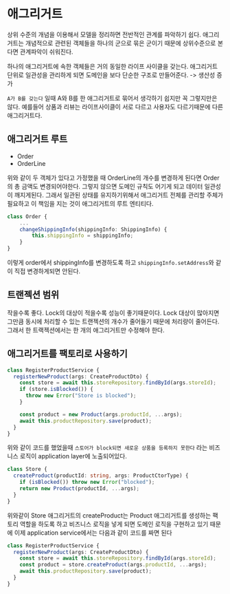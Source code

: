 # 애그리거트

상위 수준의 개념을 이용해서 모델을 정리하면 전반적인 관계를 파악하기 쉽다.
애그리거트는 개념적으로 관련된 객체들을 하나의 군으로 묶은 군이기 때문에 상위수준으로 본다면 관계파악이 쉬워진다.

하나의 애그리거트에 속한 객체들은 거의 동일한 라이프 사이클을 갖는다.
애그리거트 단위로 일관성을 관리하게 되면 도메인을 보다 단순한 구조로 만들어준다. -> 생산성 증가

`A가 B를 갖는다` 일때 A와 B를 한 애그리거트로 묶어서 생각하기 쉽지만 꼭 그렇지만은 않다.
예를들어 상품과 리뷰는 라이프사이클이 서로 다르고 사용자도 다르기때문에 다른 애그리거트다.

## 애그리거트 루트

- Order
- OrderLine

위와 같이 두 객체가 있다고 가정했을 때 OrderLine의 개수를 변경하게 된다면 Order의 총 금액도 변경되어야한다.
그렇지 않으면 도메인 규칙도 어기게 되고 데이터 일관성이 깨지게된다.
그래서 일관된 상태를 유지하기위해서 애그리거트 전체를 관리할 주체가 필요하고 이 책임을 지는 것이 애그리거트의 루트 엔티티다.

```ts
class Order {
    ...
    changeShippingInfo(shippingInfo: ShippingInfo) {
        this.shippingInfo = shippingInfo;
    }
}
```

이렇게 order에서 shippingInfo를 변경하도록 하고 `shippingInfo.setAddress`와 같이 직접 변경하게되면 안된다.

## 트랜젝션 범위

작을수록 좋다. Lock의 대상이 적을수록 성능이 좋기때문이다. Lock 대상이 많아지면 그만큼 동시에 처리할 수 있는 트랜젝션의 개수가 줄어들기 때문에 처리량이 줄어든다.
그래서 한 트랙젝션에서는 한 개의 애그리거트만 수정해야 한다.

## 애그리거트를 팩토리로 사용하기

```ts
class RegisterProductService {
  registerNewProduct(args: CreateProductDto) {
    const store = await this.storeRepository.findById(args.storeId);
    if (store.isBlocked()) {
      throw new Error("Store is blocked");
    }

    const product = new Product(args.productId, ...args);
    await this.productRepository.save(product);
  }
}
```

위와 같이 코드를 했었을때 `스토어가 block되면 새로운 상품을 등록하지 못한다` 라는 비즈니스 로직이 application layer에 노출되어있다.

```ts
class Store {
  createProduct(productId: string, args: ProductCtorType) {
    if (isBlocked()) throw new Error("blocked");
    return new Product(productId, ...args);
  }
}
```

위와같이 Store 애그리거트의 createProduct는 Product 애그리거트를 생성하는 팩토리 역할을 하도록 하고 비즈니스 로직을 넣게 되면
도메인 로직을 구현하고 있기 때문에 이제 application service에서는 다음과 같이 코드를 짜면 된다

```ts
class RegisterProductService {
  registerNewProduct(args: CreateProductDto) {
    const store = await this.storeRepository.findById(args.storeId);
    const product = store.createProduct(args.productId, ...args);
    await this.productRepository.save(product);
  }
}
```
